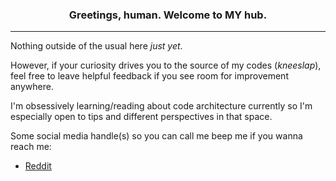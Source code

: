 <h3 align="center"> Greetings, human. Welcome to MY hub.</h3>
<hr>

Nothing outside of the usual here _just yet_.

However, if your curiosity drives you to the source of my codes (*kneeslap*), feel free to leave helpful feedback if you see room for improvement anywhere.

I'm obsessively learning/reading about code architecture currently so I'm especially open to tips and different perspectives in that space.

Some social media handle(s) so you can call me beep me if you wanna reach me:
   
   - [Reddit](https://www.reddit.com/u/goonerlagooner "My Reddit")
  
